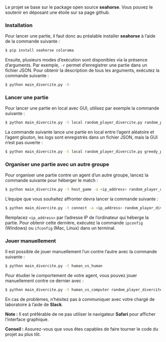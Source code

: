 Le projet se base sur le package open source **seahorse**. Vous pouvez le soutenir en déposant une étoile sur sa page github. 

### Installation
Pour lancer une partie, il faut donc au préalable installer **seahorse** à l’aide de la commande suivante :

```bash
$ pip install seahorse colorama
```

Ensuite, plusieurs modes d’exécution sont disponibles via la présence d’arguments. Par exemple, `-r` permet d’enregistrer une partie dans un fichier JSON. Pour obtenir la description de tous les arguments, exécutez la commande suivante :

```bash
$ python main_divercite.py -h
```

### Lancer une partie

Pour lancer une partie en local avec GUI, utilisez par exemple la commande suivante :

```bash
$ python main_divercite.py -t local random_player_divercite.py random_player_divercite.py
```

La commande suivante lance une partie en local entre l’agent aléatoire et l’agent glouton, les logs sont enregistrés dans un fichier JSON, mais la GUI n’est pas ouverte :

```bash
$ python main_divercite.py -t local random_player_divercite.py greedy_player_divercite.py -r -g
```

### Organiser une partie avec un autre groupe

Pour organiser une partie contre un agent d’un autre groupe, lancez la commande suivante pour héberger le match :

```bash
$ python main_divercite.py -t host_game -a <ip_address> random_player_divercite.py
```

L’équipe que vous souhaitez affronter devra lancer la commande suivante :

```bash
$ python main_divercite.py -t connect -a <ip_address> random_player_divercite.py
```

Remplacez `<ip_address>` par l’adresse IP de l’ordinateur qui héberge la partie. Pour obtenir cette dernière, exécutez la commande `ipconfig` (Windows) ou `ifconfig` (Mac, Linux) dans un terminal.

### Jouer manuellement

Il est possible de jouer manuellement l’un contre l’autre avec la commande suivante :

```bash
$ python main_divercite.py -t human_vs_human
```

Pour étudier le comportement de votre agent, vous pouvez jouer manuellement contre ce dernier avec :

```bash
$ python main_divercite.py -t human_vs_computer random_player_divercite.py
```

En cas de problèmes, n’hésitez pas à communiquer avec votre chargé de laboratoire à l’aide de **Slack**.

**Note :** Il est préférable de ne pas utiliser le navigateur **Safari** pour afficher l’interface graphique.

**Conseil :** Assurez-vous que vous êtes capables de faire tourner le code du projet au plus tôt.

